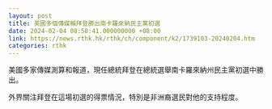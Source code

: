 ```yaml
---
layout: post
title: 美國多個傳媒稱拜登勝出南卡羅來納民主黨初選
date: 2024-02-04 08:58:41.000000000 +08:00
link: https://news.rthk.hk/rthk/ch/component/k2/1739103-20240204.htm
categories: rthk
---
```


美國多家傳媒測算和報道，現任總統拜登在總統選舉南卡羅來納州民主黨初選中勝出。

外界關注拜登在這場初選的得票情況，特別是非洲裔選民對他的支持程度。
